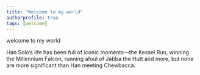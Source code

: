 ```yaml
---
title: "Welcome to my world"
authorprofile: true
tags: [welcome]
---
```


welcome to my world

Han Solo’s life has been full of iconic moments—the Kessel Run, winning the Millennium Falcon, running afoul of Jabba the Hutt and more, but none are more significant than Han meeting Chewbacca. 
